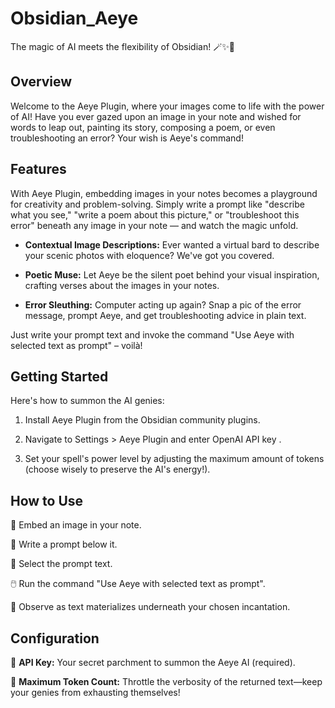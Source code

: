 # Obsidian_Aeye


The magic of AI meets the flexibility of Obsidian! 🪄✨📓


## Overview


Welcome to the Aeye Plugin, where your images come to life with the power of AI! Have you ever gazed upon an image in your note and wished for words to leap out, painting its story, composing a poem, or even troubleshooting an error? Your wish is Aeye's command!


## Features


With Aeye Plugin, embedding images in your notes becomes a playground for creativity and problem-solving. Simply write a prompt like "describe what you see," "write a poem about this picture," or "troubleshoot this error" beneath any image in your note — and watch the magic unfold.


- **Contextual Image Descriptions:** Ever wanted a virtual bard to describe your scenic photos with eloquence? We've got you covered.

- **Poetic Muse:** Let Aeye be the silent poet behind your visual inspiration, crafting verses about the images in your notes.

- **Error Sleuthing:** Computer acting up again? Snap a pic of the error message, prompt Aeye, and get troubleshooting advice in plain text.


Just write your prompt text and invoke the command "Use Aeye with selected text as prompt" – voilà!


## Getting Started


Here's how to summon the AI genies:


1. Install Aeye Plugin from the Obsidian community plugins.

2. Navigate to Settings > Aeye Plugin and enter OpenAI API key .

3. Set your spell's power level by adjusting the maximum amount of tokens (choose wisely to preserve the AI's energy!).


## How to Use


👀 Embed an image in your note.

📝 Write a prompt below it.

🔮 Select the prompt text.

🖱️ Run the command "Use Aeye with selected text as prompt".

💬 Observe as text materializes underneath your chosen incantation.


## Configuration


🔑 **API Key:** Your secret parchment to summon the Aeye AI (required).

📏 **Maximum Token Count:** Throttle the verbosity of the returned text—keep your genies from exhausting themselves!



